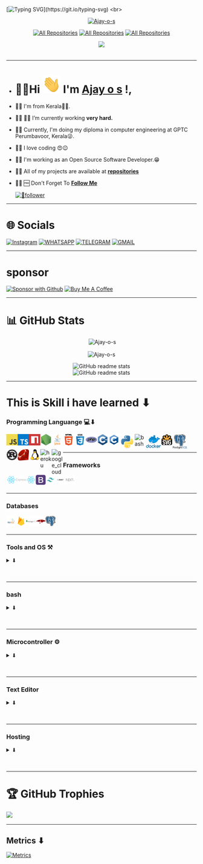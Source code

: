 [![Typing SVG](https://readme-typing-svg.herokuapp.com?color=%232DD309&size=28&lines=HI+I'm+AJAY+O+S;Nice+to+meet+you..!)](https://git.io/typing-svg)
<br>
<div align="center">

[![Ajay-o-s](https://github.com/Ajay-o-s.png?size=200)](https://github.com/Ajay-o-s) 

<a href="https://github.com/Ajay-o-s?tab=repositories&sort=stargazers"><img alt="All Repositories" title="All Repositories" src="https://custom-icon-badges.herokuapp.com/badge/-All%20Repos-2962FF?style=for-the-badge&logoColor=white&logo=repo"/></a>
<a href="https://github.com/B-SUDO-003"><img alt="All Repositories" title="BLACK_SUDO" src="https://custom-icon-badges.herokuapp.com/badge/-BLACK_SUDO-2962FF?style=for-the-badge&logoColor=white&logo=Organization"/></a> <a href="https://github.com/TB-SUDO"><img alt="All Repositories" title="TEAM BLACK_SUDO" src="https://custom-icon-badges.herokuapp.com/badge/-TB_SUDO-2962FF?style=for-the-badge&logoColor=white&logo=Organization"/></a>

<a href="https://github.com/Ajay-o-s/Ajay-o-s">
<img src="https://profile-counter.glitch.me/{Ajay-o-s}/count.svg"></a>
</div>
<br>

---

- # 👨‍💻Hi&nbsp;<a href="Hey"><img src="./Hi.gif" width="48px"></a> I'm [Ajay o s](https://github.com/Ajay-o-s) !,
- 👨‍💻 I'm from Kerala🙌💖.
- 👨‍💻 🧑‍🏫 I’m currently working **very hard.**
- 👨‍💻 Currently, I'm doing my diploma in computer engineering at GPTC Perumbavoor, Kerala😜. 
- 👨‍💻 I love coding 😍😉
- 👨‍💻 I'm working as an Open Source Software Developer.😁 
- 👨‍💻 All of my projects are available at **[repositories](https://github.com/Ajay-o-s?tab=repositories)**
- 👨‍💻 🆓 Don't Forget To **[Follow Me](https://github.com/Ajay-o-s)**

   [![👨follower](https://custom-icon-badges.herokuapp.com/github/followers/Ajay-o-s?color=236ad3&labelColor=1155ba&style=for-the-badge&logo=person-add&label=Follow&logoColor=white)](https://github.com/Ajay-o-s?tab=followers)

---

# **🌐 Socials**

[![Instagram](https://img.shields.io/badge/Instagram-E4405F?style=for-the-badge&logo=instagram&logoColor=white)](https://instagram.com/_a_j_a_y_o_s_)
[![WHATSAPP](https://img.shields.io/badge/WhatsApp-25D366?style=for-the-badge&logo=whatsapp&logoColor=white)](https://api.whatsapp.com/send?phone=919188346721&text=%27Hi%20I%20Am%20From%20GitHub%20☺️)
[![TELEGRAM](https://img.shields.io/badge/Telegram-2CA5E0?style=for-the-badge&logo=telegram&logoColor=white)](https://t.me/ajay_o_s) 
[![GMAIL](https://img.shields.io/badge/Gmail-D14836?style=for-the-badge&logo=gmail&logoColor=white)](mailto:ajayosakhub@gmail.com?subject=[%20FROM%20GITHUB%20]%20Enter%20your%20subject20%here) 

---

# **sponsor**

<a href="https://github.com/sponsors/Ajay-o-s" target="_blank"><img alt="Sponsor with Github" title="Sponsor with Github" src="https://custom-icon-badges.herokuapp.com/badge/Sponsor-pink?style=for-the-badge&logo=GitHub&color=black"/></a>    <a href="https://www.buymeacoffee.com/Ajayos" target="_blank"><img src="https://cdn.buymeacoffee.com/buttons/default-black.png" alt="Buy Me A Coffee" height="28" width="119"></a>
<br>

---

# **📊 GitHub Stats**
<div align="center">
<p>&nbsp;<img align="center" src="https://github-readme-stats.vercel.app/api?username=Ajay-o-s&show_icons=true&theme=highcontrast" alt="Ajay-o-s" /></p><p><img align="center" src="https://github-readme-streak-stats.herokuapp.com/?user=Ajay-o-s&theme=highcontrast" alt="Ajay-o-s" /></p>
<img src="https://github-readme-stats.vercel.app/api/top-langs/?username=sreza78&theme=vision-friendly-dark&hide_border=false&include_all_commits=false&count_private=false&layout=compact" alt="GitHub readme stats" width=405px>
<br><img src="https://github-readme-stats.vercel.app/api/top-langs/?username=Ajay-o-s&layout=compact&theme=onedark&langs_count=6&hide_border=true&hide=jupyter%20notebook,vim%20script,shell,roff,css,scheme,scss&title_color=58A6FF&icon_color=1F6FEB&text_color=C3D1D9&bg_color=0D1117&custom_title=Summary" alt="GitHub readme stats" width=405px>

</div>

---

# This is Skill i have learned ⬇


### Programming Languange 💻⬇

<img   align="left" alt="JavaScript" width="30px" src="https://raw.githubusercontent.com/github/explore/80688e429a7d4ef2fca1e82350fe8e3517d3494d/topics/javascript/javascript.png" />
<img   align="left" alt="TypeScript" width="30px" src="https://raw.githubusercontent.com/github/explore/80688e429a7d4ef2fca1e82350fe8e3517d3494d/topics/typescript/typescript.png" />
<img   align="left" alt="NPM" width="30px" src="https://raw.githubusercontent.com/github/explore/master/topics/npm/npm.png" />
<img   align="left" alt="Node.js" width="30px" src="https://raw.githubusercontent.com/github/explore/80688e429a7d4ef2fca1e82350fe8e3517d3494d/topics/nodejs/nodejs.png" />
<img   align="left" alt="Java" width="30px" src="https://raw.githubusercontent.com/github/explore/master/topics/java/java.png" />
<img   align="left" alt="HTML5" width="30px" src="https://raw.githubusercontent.com/github/explore/80688e429a7d4ef2fca1e82350fe8e3517d3494d/topics/html/html.png" />
<img   align="left" alt="CSS3" width="30px" src="https://raw.githubusercontent.com/github/explore/80688e429a7d4ef2fca1e82350fe8e3517d3494d/topics/css/css.png" />
<img   align="left" alt="Php" width="30px" src="https://raw.githubusercontent.com/github/explore/master/topics/php/php.png" />
<img   align="left" alt="C++" width="30px" src="https://raw.githubusercontent.com/github/explore/master/topics/cpp/cpp.png" />
<img   align="left" alt="C" width="30px" src="https://raw.githubusercontent.com/github/explore/master/topics/c/c.png" />
<img   align="left" alt="PYTHON" width="40px" src="https://raw.githubusercontent.com/devicons/devicon/master/icons/python/python-original.svg" />
<img   align="left" alt="bash" width="30px" src="https://www.vectorlogo.zone/logos/gnu_bash/gnu_bash-icon.svg" />
<img   align="left" alt="DOCKER" width="40px" src="https://raw.githubusercontent.com/github/explore/master/topics/docker/docker.png" />
<img   align="left" alt="SVG" width="30px" src="https://raw.githubusercontent.com/github/explore/master/topics/svg/svg.png" />
<img   align="left" alt="postgresql" width="40px" src="https://raw.githubusercontent.com/devicons/devicon/master/icons/postgresql/postgresql-original-wordmark.svg" />
<img   align="left" alt="Rust" width="30px" src="https://raw.githubusercontent.com/github/explore/master/topics/rust/rust.png" />
<img   align="left" alt="Ruby" width="30px" src="https://raw.githubusercontent.com/github/explore/master/topics/ruby/ruby.png" />
<img   align="left" alt="linux" width="30px" src="https://raw.githubusercontent.com/devicons/devicon/master/icons/linux/linux-original.svg" />
<img   align="left" alt="heroku" width="30px" src="https://www.vectorlogo.zone/logos/heroku/heroku-icon.svg" />
<img   align="left" alt="google_cloud" width="30px" src="https://www.vectorlogo.zone/logos/google_cloud/google_cloud-icon.svg" />

<br><br>

---

### Frameworks

<img align="left" alt="React" width="26px" src="https://raw.githubusercontent.com/github/explore/80688e429a7d4ef2fca1e82350fe8e3517d3494d/topics/react/react.png" />
<img align="left" alt="Express JS" width="26px" src="https://raw.githubusercontent.com/github/explore/main/topics/express/express.png" />
<img align="left" alt="React Native" width="26px" src="https://raw.githubusercontent.com/github/explore/main/topics/react-native/react-native.png" />
<img align="left" alt="Bootstrap" width="26px" src="https://raw.githubusercontent.com/github/explore/main/topics/bootstrap/bootstrap.png" />
<img align="left" alt="Tailwindcss" width="26px" src="https://raw.githubusercontent.com/github/explore/main/topics/tailwind/tailwind.png" />
<img align="left" alt="Jquery" width="26px" src="https://raw.githubusercontent.com/github/explore/main/topics/jquery/jquery.png" />
<img align="left" alt="NextJS" width="26px" src="https://raw.githubusercontent.com/github/explore/main/topics/nextjs/nextjs.png" />

<br><br>

---

### Databases

<img align="left" alt="MySQL" width="26px" src="https://raw.githubusercontent.com/github/explore/80688e429a7d4ef2fca1e82350fe8e3517d3494d/topics/mysql/mysql.png" />
<img align="left" alt="Firebase" width="26px" src="https://raw.githubusercontent.com/github/explore/master/topics/firebase/firebase.png" />
<img align="left" alt="MongoDB" width="26px" src="https://raw.githubusercontent.com/github/explore/master/topics/mongodb/mongodb.png" />
<img align="left" alt="MongoDB" width="26px" src="https://raw.githubusercontent.com/github/explore/master/topics/mongoose/mongoose.png" />
<img align="left" alt="PostgreSQL" width="26px" src="https://raw.githubusercontent.com/github/explore/main/topics/postgresql/postgresql.png" />

<br><br>

---

### Tools and OS ⚒
<details><summary>⬇</summary><br>
<img align="left" alt="Linux" width="26px" src="https://raw.githubusercontent.com/github/explore/master/topics/linux/linux.png" />
<img align="left" alt="windows" width="26px" src="https://raw.githubusercontent.com/github/explore/master/topics/windows/windows.png" />
<img align="left" alt="ubuntu" width="26px" src="https://raw.githubusercontent.com/github/explore/master/topics/ubuntu/ubuntu.png" />
<img align="left" alt="android" width="26px" src="https://raw.githubusercontent.com/github/explore/master/topics/android/android.png" />
</details>
<br><br>

---

### bash
<details><summary>⬇</summary><br>
<img align="left" alt="terminal" width="26px" src="https://raw.githubusercontent.com/github/explore/master/topics/terminal/terminal.png" />
<img align="left" alt="termux" width="26px" src="https://raw.githubusercontent.com/github/explore/master/topics/termux/termux.png" />
<img align="left" alt="bash" width="26px" src="https://raw.githubusercontent.com/github/explore/master/topics/bash/bash.png" />
<img align="left" alt="bash" width="26px" src="https://raw.githubusercontent.com/github/explore/master/topics/git/git.png" />
<img align="left" alt="Cli" width="26px" src="https://raw.githubusercontent.com/github/explore/master/topics/cli/cli.png" />
</details>
<br><br>

---

### Microcontroller ⚙
<details><summary>⬇</summary><br>
<img align="left" alt="Arduino" width="30px" src="https://raw.githubusercontent.com/github/explore/master/topics/arduino/arduino.png" />
<img align="left" alt="Raspberry PI" width="30px" src="https://raw.githubusercontent.com/github/explore/main/topics/raspberry-pi/raspberry-pi.png" />
</details>
<br><br>

---

### Text Editor 
<details><summary>⬇</summary><br>
<img align="left" alt="Vscode" width="30px" src="https://raw.githubusercontent.com/github/explore/main/topics/visual-studio-code/visual-studio-code.png" />
<img align="left" alt="Vscode" width="30px" src="https://upload.wikimedia.org/wikipedia/commons/5/59/Visual_Studio_Icon_2019.svg" />
<img align="left" alt="Vim" width="30px" src="https://raw.githubusercontent.com/github/explore/main/topics/vim/vim.png" />
<img align="left" alt="Androidstudio" width="30px" src="https://raw.githubusercontent.com/github/explore/main/topics/android-studio/android-studio.png" /><br>
</details>
<br><br>

---

### Hosting
<details><summary>⬇</summary><br>

[![GITHUB](https://img.shields.io/badge/github-000000?style=for-the-badge&logo=github&logoColor=white)](https://www.heroku.com/) [![Heroku](https://img.shields.io/badge/Heroku-430098?style=for-the-badge&logo=heroku&logoColor=white)](https://www.heroku.com/) [![Railway](https://img.shields.io/badge/railway-000005?style=for-the-badge&logo=railway&logoColor=white)](https://http://railway.app/)  [![Replit](https://img.shields.io/badge/replit-000008?style=for-the-badge&logo=replit&logoColor=white)](https://replit.com/@Ajay-o-s/) [![Travis](https://img.shields.io/badge/travis%20ci-994010?style=for-the-badge&logo=travis&logoColor=white)](https://travis-ci.org/) [![Vercel](https://img.shields.io/badge/Vercel-00000?style=for-the-badge&logo=Vercel&logoColor=white)](https://vercel.com/) [![Circleci](https://img.shields.io/badge/circleci-600000?style=for-the-badge&logo=circleci&logoColor=white)](https://circleci.com/)
</details>
<br><br>

---

# 🏆 GitHub Trophies
![](https://github-profile-trophy.vercel.app/?username=Ajay-o-s&theme=onedark&no-frame=false&no-bg=true&margin-w=4)


---

## Metrics ⬇

[![Metrics](https://metrics.lecoq.io/Ajay-o-s?template=classic&base.indepth=true&base.hireable=true&isocalendar=1&people=1&achievements=1&repositories=1&introduction=1&sponsors=1&gists=1&pagespeed=1&tweets=1&base.indepth=true&base.hireable=true&repositories=100&repositories.batch=100&repositories.forks=false&repositories.affiliations=owner&isocalendar.duration=half-year&people.limit=24&people.identicons=true&people.identicons.hide=false&people.size=28&people.types=followers%2C%20sponsors&people.thanks=Ajay-o-s%2C%20github&people.sponsors.custom=Ajay-o-s&people.shuffle=true&achievements.threshold=C&achievements.secrets=true&achievements.display=compact&achievements.limit=0&repositories.featured=Darshana%2C%20Whatsapp-web%2C%20Darshana.md%2C%20Downloads%2C%20Search&repositories.pinned=5&introduction.title=true&sponsors.sections=goal%2C%20list%2C%20about&sponsors.past=true&sponsors.size=24&pagespeed.url=https%3A%2F%2Fgithub.com%2FAjay-o-s&pagespeed.detailed=true&pagespeed.screenshot=true&pagespeed.pwa=true&tweets.user=.user.twitter&tweets.attachments=true&tweets.limit=2&config.timezone=Asia%2FCalcutta)](https://github.com/Ajay-o-s#README.md)

